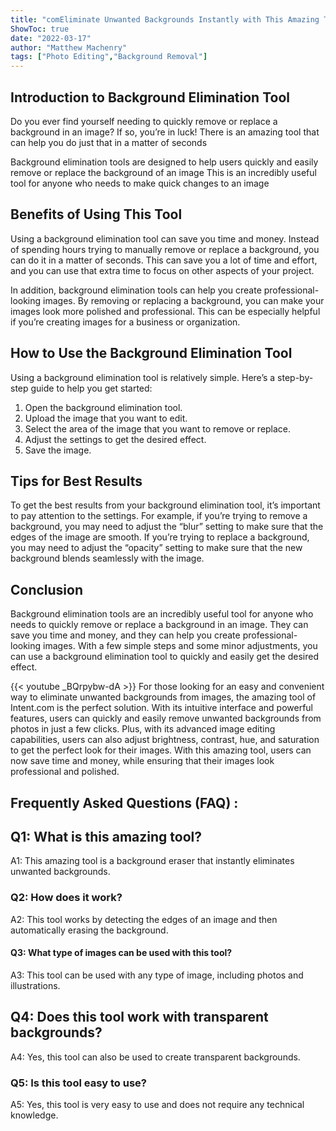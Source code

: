 ```yaml
---
title: "comEliminate Unwanted Backgrounds Instantly with This Amazing Tool!"
ShowToc: true 
date: "2022-03-17"
author: "Matthew Machenry" 
tags: ["Photo Editing","Background Removal"]
---
```

## Introduction to Background Elimination Tool

Do you ever find yourself needing to quickly remove or replace a background in an image? If so, you’re in luck! There is an amazing tool that can help you do just that in a matter of seconds

Background elimination tools are designed to help users quickly and easily remove or replace the background of an image This is an incredibly useful tool for anyone who needs to make quick changes to an image

## Benefits of Using This Tool

Using a background elimination tool can save you time and money. Instead of spending hours trying to manually remove or replace a background, you can do it in a matter of seconds. This can save you a lot of time and effort, and you can use that extra time to focus on other aspects of your project.

In addition, background elimination tools can help you create professional-looking images. By removing or replacing a background, you can make your images look more polished and professional. This can be especially helpful if you’re creating images for a business or organization.

## How to Use the Background Elimination Tool

Using a background elimination tool is relatively simple. Here’s a step-by-step guide to help you get started:

1. Open the background elimination tool.
2. Upload the image that you want to edit.
3. Select the area of the image that you want to remove or replace.
4. Adjust the settings to get the desired effect.
5. Save the image.

## Tips for Best Results

To get the best results from your background elimination tool, it’s important to pay attention to the settings. For example, if you’re trying to remove a background, you may need to adjust the “blur” setting to make sure that the edges of the image are smooth. If you’re trying to replace a background, you may need to adjust the “opacity” setting to make sure that the new background blends seamlessly with the image.

## Conclusion

Background elimination tools are an incredibly useful tool for anyone who needs to quickly remove or replace a background in an image. They can save you time and money, and they can help you create professional-looking images. With a few simple steps and some minor adjustments, you can use a background elimination tool to quickly and easily get the desired effect.

{{< youtube _BQrpybw-dA >}} 
For those looking for an easy and convenient way to eliminate unwanted backgrounds from images, the amazing tool of Intent.com is the perfect solution. With its intuitive interface and powerful features, users can quickly and easily remove unwanted backgrounds from photos in just a few clicks. Plus, with its advanced image editing capabilities, users can also adjust brightness, contrast, hue, and saturation to get the perfect look for their images. With this amazing tool, users can now save time and money, while ensuring that their images look professional and polished.

## Frequently Asked Questions (FAQ) :
<h2>Q1: What is this amazing tool?</h2>

A1: This amazing tool is a background eraser that instantly eliminates unwanted backgrounds.

<h3>Q2: How does it work?</h3>

A2: This tool works by detecting the edges of an image and then automatically erasing the background.

<h4>Q3: What type of images can be used with this tool?</h4>

A3: This tool can be used with any type of image, including photos and illustrations.

<h2>Q4: Does this tool work with transparent backgrounds?</h2>

A4: Yes, this tool can also be used to create transparent backgrounds.

<h3>Q5: Is this tool easy to use?</h3>

A5: Yes, this tool is very easy to use and does not require any technical knowledge.



